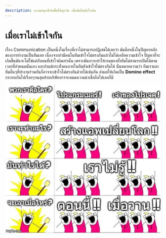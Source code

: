 ```yaml
---
description: ความสนุกก็เกิดขึ้นได้ทุกวัน เมื่อทีมไม่เข้าใจกัน
---
```


# เมื่อเราไม่เข้าใจกัน

เรื่อง Communication เป็นหนึ่งในเรื่องที่เราไม่สามารถปฎิเสธได้เลยว่า มันคือหนึ่งในปัญหาหลักของการทำงานเป็นทีมเลย เนื่องจากถ้ามีคนในทีมเข้าใจไม่ตรงกันแล้วไม่ได้เคลียความเข้าใจ ปัญหาที่จะเกิดขึ้นมันจะไม่ใช่แค่กับคนที่เข้าใจผิดเท่านั้น เพราะมันอาจะทำให้งานของทั้งทีมไม่สามารถปิดได้ตามเวลาที่กำหนดนั่นเอง และถ้าแม้กระทั่งคนภายในทีมยังเข้าใจไม่ตรงกันได้ นั่นหมายความว่า ทีมเราและทีมอื่นๆที่ทำงานร่วมกันก็อาจจะเข้าใจไม่ตรงกันด้วยได้เช่นกัน ส่งผลให้เกิดเป็น **Domino effect** กระทบกันไปเรื่อยๆจนสุดท้ายบริษัทอาจจะหมดความน่าเชื่อถือไปเลยก็มี

![](.gitbook/assets/image%20%28298%29.png)

